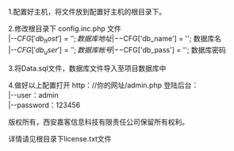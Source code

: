 1.配置好主机，将文件放到配置好主机的根目录下。  
  
  
2.修改根目录下 config.inc.php 文件  
	|--$CFG['db_host'] = '';		数据库地址  
	|--$CFG['db_name'] = '';       		数据库名   
	|--$CFG['db_user'] = '';       		数据库帐号   
	|--$CFG['db_pass'] = '';       		数据库密码  
   
3.将Data.sql文件，数据库文件导入至项目数据库中 
  
4.做好以上配置打开 http：//你的网址/admin.php 登陆后台：  
	|--user：admin  
	|--password：123456  
  
  
  
  
版权所有，西安嘉客信息科技有限责任公司保留所有权利。   
  
详情请见根目录下license.txt文件
